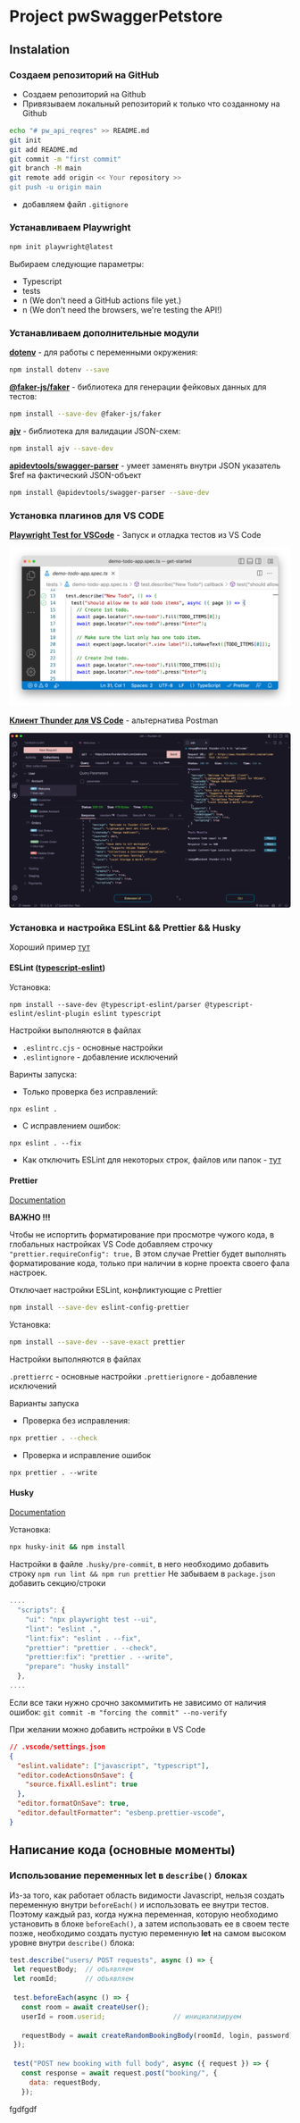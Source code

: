 # Project pwSwaggerPetstore

## Instalation

### Создаем репозиторий на GitHub

* Создаем репозиторий на Github
* Привязываем локальный репозиторий к только что созданному на Github

```bash
echo "# pw_api_reqres" >> README.md
git init
git add README.md
git commit -m "first commit"
git branch -M main
git remote add origin << Your repository >>
git push -u origin main
```
* добавляем файл ```.gitignore```

### Устанавливаем Playwright


```bash
npm init playwright@latest
```

Выбираем следующие параметры:

* Typescript
* tests
* n (We don't need a GitHub actions file yet.)
* n (We don't need the browsers, we're testing the API!)


### Устанавливаем дополнительные модули

**[dotenv](https://github.com/motdotla/dotenv#readme)** - для работы с переменными окружения:
```bash
npm install dotenv --save
```
**[@faker-js/faker](https://github.com/faker-js/faker#readm)** - библиотека для генерации фейковых данных для тестов:
```bash
npm install --save-dev @faker-js/faker
```

**[ajv](https://www.npmjs.com/package/ajv)** - библиотека для валидации JSON-схем:
``` bash
npm install ajv --save-dev
```
**[apidevtools/swagger-parser]()** - умеет заменять внутри JSON указатель $ref на фактический JSON-объект

```bash
npm install @apidevtools/swagger-parser --save-dev
```


### Установка плагинов для VS CODE

**[Playwright Test for VSCode](https://marketplace.visualstudio.com/items?itemName=ms-playwright.playwright)** - Запуск и отладка тестов из VS Code

![Playwright Test for VSCode](image.png)


**[Клиент Thunder для VS Code](https://marketplace.visualstudio.com/items?itemName=rangav.vscode-thunder-client&ssr=false#review-details/)** - альтернатива Postman

![Клиент Thunder для VS Code](./lib/images/image.png)


### Установка и настройка ESLint && Prettier && Husky
Хороший пример  [тут](https://playwrightsolutions.com/the-definitive-guide-to-api-test-automation-with-playwright-part-8-adding-eslint-prettier-and-husky/)

#### ESLint ([typescript-eslint](https://typescript-eslint.io/getting-started))

Установка:
```
npm install --save-dev @typescript-eslint/parser @typescript-eslint/eslint-plugin eslint typescript
```

Настройки выполняются в файлах

* ```.eslintrc.cjs``` - основные настройки
* ```.eslintignore``` - добавление исключений

Варинты запуска:
* Только проверка без исправлений:
```
npx eslint .
```

* С исправлением ошибок:
```
npx eslint . --fix
```


* Как отключить ESLint для некоторых строк, файлов или папок - [тут](https://learn.coderslang.com/0023-eslint-disable-for-specific-lines-files-and-folders/)

#### Prettier
[Documentation](https://prettier.io/docs/en/install)

**ВАЖНО !!!**

Чтобы не испортить форматирование при просмотре чужого кода, в глобальных настройках VS Code добавляем строчку ```"prettier.requireConfig": true,```
В этом случае Prettier будет выполнять форматирование кода, только при наличии в корне проекта своего фала настроек.


Отключает настройки ESLint, конфликтующие с Prettier
```bash
npm install --save-dev eslint-config-prettier
```
Установка:
```bash
npm install --save-dev --save-exact prettier
```
Настройки выполняются в файлах

```.prettierrc``` - основные настройки
```.prettierignore``` - добавление исключений


Варианты запуска
* Проверка без исправления:
```bash
npx prettier . --check
```

* Проверка и исправление ошибок
```
npx prettier . --write
```

#### Husky
[Documentation](https://typicode.github.io/husky/get-started.html)

Установка:
```bash
npx husky-init && npm install
```

Настройки в файле ```.husky/pre-commit```, в него необходимо добавить строку ```npm run lint && npm run prettier```
Не забываем в ```package.json``` добавить секцию/строки
```js
....
  "scripts": {
    "ui": "npx playwright test --ui",
    "lint": "eslint .",
    "lint:fix": "eslint . --fix",
    "prettier": "prettier . --check",
    "prettier:fix": "prettier . --write",
    "prepare": "husky install"
  },
....
```


Если все таки нужно срочно закоммитить не зависимо от наличия ошибок:
```git commit -m "forcing the commit" --no-verify```


При желании можно добавить нстройки в VS Code
```json
// .vscode/settings.json
{
  "eslint.validate": ["javascript", "typescript"],
  "editor.codeActionsOnSave": {
    "source.fixAll.eslint": true
  },
  "editor.formatOnSave": true,
  "editor.defaultFormatter": "esbenp.prettier-vscode",
}
```


## Написание кода (основные моменты)


### Использование переменных let в ``` describe() ``` блоках
 Из-за того, как работает область видимости Javascript, нельзя создать переменную внутри  ```beforeEach()``` и использовать ее внутри тестов. Поэтому каждый раз, когда нужна переменная, которую необходимо установить в блоке ```beforeEach()```, а затем использовать ее в своем тесте позже, необходимо создать пустую переменную **let** на самом высоком уровне внутри ```describe()``` блока:

 ```js
test.describe("users/ POST requests", async () => {
  let requestBody;  // объявляем
  let roomId;       // объявляем

  test.beforeEach(async () => {
    const room = await createUser();
    userId = room.userid;                 // инициализируем

    requestBody = await createRandomBookingBody(roomId, login, password); // инициализируем
  });

  test("POST new booking with full body", async ({ request }) => {
    const response = await request.post("booking/", {
      data: requestBody,                                                 // используем тестах
    });
 ```

 fgdfgdf
